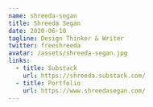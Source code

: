 ```yaml
---
name: shreeda-segan
title: Shreeda Segan
date: 2020-06-10
tagline: Design Thinker & Writer
twitter: freeshreeda
avatar: /assets/shreeda-segan.jpg
links:
  - title: Substack
    url: https://shreeda.substack.com/
  - title: Portfolio
    url: https://www.shreedasegan.com/
---
```

